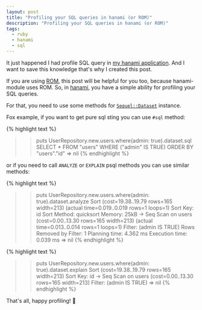 ```yaml
---
layout: post
title: "Profiling your SQL queries in hanami (or ROM)"
description: "Profiling your SQL queries in hanami (or ROM)"
tags:
  - ruby
  - hanami
  - sql
---
```


It just happened I had profile SQL query in [my hanami application][ossboard]. And I want to save this knowledge that's why I created this post.

If you are using [ROM][rom], this post will be helpful for you too, because hanami-module uses ROM. So, in [hanami][hanami], you have a simple ability for profiling your SQL queries.

For that, you need to use some methods for [`Sequel::Dataset`][sequel-dataset] instance.  

Fox example, if you want to get pure sql sting you can use `#sql` method:

{% highlight text %}
>> puts UserRepository.new.users.where(admin: true).dataset.sql
SELECT * FROM "users" WHERE ("admin" IS TRUE) ORDER BY "users"."id"
=> nil
{% endhighlight %}

or if you need to call `ANALYZE` or `EXPLAIN` psql methods you can use similar methods:

{% highlight text %}
>> puts UserRepository.new.users.where(admin: true).dataset.analyze
Sort  (cost=19.38..19.79 rows=165 width=213) (actual time=0.019..0.019 rows=1 loops=1)
  Sort Key: id
  Sort Method: quicksort  Memory: 25kB
  ->  Seq Scan on users  (cost=0.00..13.30 rows=165 width=213) (actual time=0.013..0.014 rows=1 loops=1)
        Filter: (admin IS TRUE)
        Rows Removed by Filter: 1
Planning time: 4.362 ms
Execution time: 0.039 ms
=> nil
{% endhighlight %}

{% highlight text %}
>> puts UserRepository.new.users.where(admin: true).dataset.explain
Sort  (cost=19.38..19.79 rows=165 width=213)
  Sort Key: id
  ->  Seq Scan on users  (cost=0.00..13.30 rows=165 width=213)
        Filter: (admin IS TRUE)
=> nil
{% endhighlight %}

That's all, happy profiling! 🚀

[sequel-dataset]: http://www.rubydoc.info/github/evanfarrar/opensprints/Sequel/Dataset
[rom]: http://rom-rb.org
[hanami]: http://hanamirb.org
[ossboard]: http://www.ossboard.org
[sql-method]: http://www.rubydoc.info/github/evanfarrar/opensprints/Sequel/Dataset#sql-instance_method
